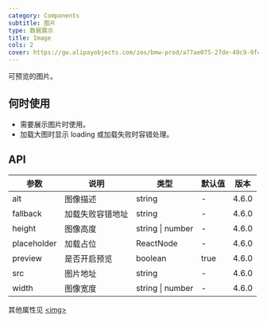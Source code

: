```yaml
---
category: Components
subtitle: 图片
type: 数据展示
title: Image
cols: 2
cover: https://gw.alipayobjects.com/zos/bmw-prod/a77ae075-27de-49c9-9f44-a505f2be07fa.svg
---
```


可预览的图片。

## 何时使用

- 需要展示图片时使用。
- 加载大图时显示 loading 或加载失败时容错处理。

## API

| 参数        | 说明             | 类型             | 默认值 | 版本  |
| ----------- | ---------------- | ---------------- | ------ | ----- |
| alt         | 图像描述         | string           | -      | 4.6.0 |
| fallback    | 加载失败容错地址 | string           | -      | 4.6.0 |
| height      | 图像高度         | string \| number | -      | 4.6.0 |
| placeholder | 加载占位         | ReactNode        | -      | 4.6.0 |
| preview     | 是否开启预览     | boolean          | true   | 4.6.0 |
| src         | 图片地址         | string           | -      | 4.6.0 |
| width       | 图像宽度         | string \| number | -      | 4.6.0 |

其他属性见 [<img\>](https://developer.mozilla.org/en-US/docs/Web/HTML/Element/img#Attributes)
